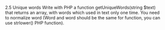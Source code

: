 2.5 Unique words
Write with PHP a function getUniqueWords(string $text) 
that returns an array, with words which
used in text only one time.
You need to normalize word (Word and word should be the same for
function, you can use strlower() PHP function).